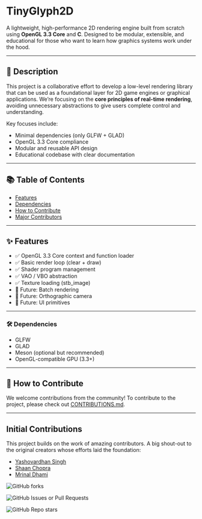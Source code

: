 # TinyGlyph2D

A lightweight, high-performance 2D rendering engine built from scratch using **OpenGL 3.3 Core** and **C**. Designed to be modular, extensible, and educational for those who want to learn how graphics systems work under the hood.

---

## 📖 Description

This project is a collaborative effort to develop a low-level rendering library that can be used as a foundational layer for 2D game engines or graphical applications. We’re focusing on the **core principles of real-time rendering**, avoiding unnecessary abstractions to give users complete control and understanding.

Key focuses include:

- Minimal dependencies (only GLFW + GLAD)
- OpenGL 3.3 Core compliance
- Modular and reusable API design
- Educational codebase with clear documentation

---

## 📚 Table of Contents

- [Features](#features)
- [Dependencies](#-dependencies)
- [How to Contribute](#how-to-contribute)
- [Major Contributors](#contributions)

---

## ✨ Features

- ✅ OpenGL 3.3 Core context and function loader
- ✅ Basic render loop (clear + draw)
- ✅ Shader program management
- ✅ VAO / VBO abstraction
- ✅ Texture loading (stb_image)
- 🚧 Future: Batch rendering
- 🚧 Future: Orthographic camera
- 🚧 Future: UI primitives

---

### 🛠 Dependencies

- GLFW
- GLAD
- Meson (optional but recommended)
- OpenGL-compatible GPU (3.3+)

---

## 🤝 How to Contribute

We welcome contributions from the community! To contribute to the project, please check out [CONTRIBUTIONS.md](CONTRIBUTIONS.md).

---

## Initial Contributions
This project builds on the work of amazing contributors. A big shout-out to the original creators whose efforts laid the foundation:

- [Yashovardhan Singh](https://github.com/Yashovardhan-Singh)
- [Shaan Chopra](https://https://github.com/freebirdyeah)
- [Mrinal Dhami](https://github.com/Nalla-Turing)

![GitHub forks](https://img.shields.io/github/forks/Yashovardhan-Singh/TinyGlyph2D?labelColor=grey&color=blue)

![GitHub Issues or Pull Requests](https://img.shields.io/github/issues/Yashovardhan-Singh/TinyGlyph2D)

![GitHub Repo stars](https://img.shields.io/github/stars/Yashovardhan-Singh/TinyGlyph2D)



